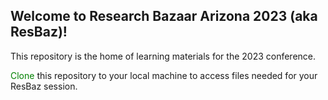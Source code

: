 ## Welcome to Research Bazaar Arizona 2023 (aka ResBaz)! 

This repository is the home of learning materials for the 2023 conference. 

<span style="color:green">Clone</span> this repository to your local machine to access files needed for your ResBaz session. 

